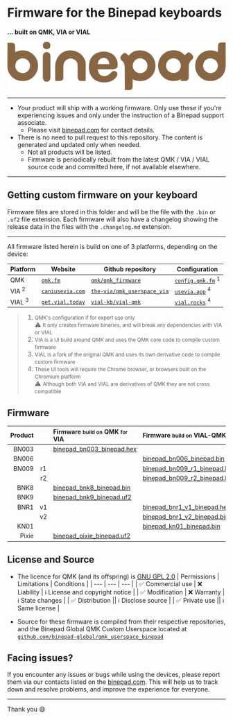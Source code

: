 # Firmware for the Binepad keyboards
**&hellip; built on QMK, VIA or VIAL**

![](assets/img/binepad_logo.svg)

---

- Your product will ship with a working firmware.  Only use these if you're experiencing issues and only under the instruction of a Binepad support associate.
    - Please visit [binepad.com](https://binepad.com) for contact details.
- There is no need to pull request to this repository. The content is generated and updated only when needed.
    - Not all products will be listed.
    - Firmware is periodically rebuilt from the latest QMK / VIA / VIAL source code and committed here, if not available elsewhere.

---

## Getting custom firmware on your keyboard

Firmware files are stored in this folder and will be the file with the `.bin` or `.uf2` file extension.  Each firmware will also have a changelog showing the release data in the files with the `.changelog.md` extension.

---

All firmware listed herein is build on one of 3 platforms, depending on the device:

| Platform | Website | Github repository | Configuration |
| --- | --- | --- | --- |
| QMK | [`qmk.fm`](https://qmk.fm/) | [`qmk/qmk_firmware`](https://github.com/qmk/qmk_firmware) | [`config.qmk.fm`](https://config.qmk.fm/#/binepad/bnr1/v1/LAYOUT_ortho_1x1)&nbsp;<sup>1</sup>
| VIA&nbsp;<sup>2</sup> | [`caniusevia.com`](https://www.caniusevia.com/) | [`the-via/qmk_userspace_via`](https://github.com/the-via/qmk_userspace_via) | [`usevia.app`](https://usevia.app)&nbsp;<sup>4</sup> |
| VIAL&nbsp;<sup>3</sup> | [`get.vial.today`](https://get.vial.today) | [`vial-kb/vial-qmk`](https://github.com/vial-kb/vial-qmk) | [`vial.rocks`](https://vial.rocks)&nbsp;<sup>4</sup> |

> 1. <small>QMK's configuration if for expert use only</small>
>    <br> :warning: <small>It only creates firmware binaries, and will break any dependencies with VIA or VIAL</small>
> 2. <small>VIA is a UI build around QMK and uses the QMK core code to compile custom firmware</small>
> 3. <small>VIAL is a fork of the original QMK and uses its own derivative code to compile custom firmware</small>
> 4. <small>These UI tools will require the Chrome browser, or browsers built on the Chromium platform</small>
>    <br> :warning: <small>Although both VIA and VIAL are derivatives of QMK they are not cross compatible</small>

## Firmware

| Product || Firmware <small>build on</small> QMK <small>for</small> VIA | Firmware <small>build on</small> VIAL-QMK | Change Log | 
| --:|:--:|:-- |:-- |:---:|
| BN003 || [binepad_bn003_binepad.hex](binepad_bn003_binepad.hex) || [binepad_bn003_binepad.md](binepad_bn003_binepad.md) |
| BN006 ||| [binepad_bn006_binepad.bin](binepad_bn006_binepad.bin) | [binepad_bn006_binepad.md](binepad_bn006_binepad.md) |
| BN009 | r1 || [binepad_bn009_r1_binepad.hex](binepad_bn009_r1_binepad.hex) | [binepad_bn009_binepad.md](binepad_bn009_binepad.md) |
|| r2 || [binepad_bn009_r2_binepad.bin](binepad_bn009_r2_binepad.bin) ||
| BNK8 || [binepad_bnk8_binepad.bin](binepad_bnk8_binepad.bin) || [binepad_bnk8_binepad.md](binepad_bnk8_binepad.md) |
| BNK9 || [binepad_bnk9_binepad.uf2](binepad_bnk9_binepad.uf2) || [binepad_bnk9_binepad.md](binepad_bnk9_binepad.md) |
| BNR1 | v1 || [binepad_bnr1_v1_binepad.hex](binepad_bnr1_v1_binepad.hex) | [binepad_bnr1_binepad.md](binepad_bnr1_binepad.md)
|| v2 || [binepad_bnr1_v2_binepad.bin](binepad_bnr1_v2_binepad.bin) ||
| KN01 ||| [binepad_kn01_binepad.bin](binepad_kn01_binepad.bin) | [binepad_kn01_binepad.md](binepad_kn01_binepad.md) |
| Pixie || [binepad_pixie_binepad.uf2](binepad_pixie_binepad.uf2)|| [binepad_pixie_binepad.md](binepad_pixie_binepad.md) |


## License and Source

- The licence for QMK (and its offspring) is [GNU GPL 2.0](./LICENSE.md)
    | Permissions | Limitations | Conditions |
    | --- | --- | --- |
    | :white_check_mark: Commercial use | :x: Liability | :information_source: License and copyright notice |
    | :white_check_mark: Modification | :x: Warranty | :information_source: State changes |
    | :white_check_mark: Distribution || :information_source: Disclose source |
    | :white_check_mark: Private use || :information_source: Same license |

- Source for these firmware is compiled from their respective repositories, and the Binepad Global QMK Custom Userspace located at [`github.com/binepad-global/qmk_userspace_binepad`](https://github.com/binepad-global/qmk_userspace_binepad)

## Facing issues?

If you encounter any issues or bugs while using the devices, please report them via our contacts listed on the [binepad.com](https://binepad.com). This will help us to track down and resolve problems, and improve the experience for everyone.

---

Thank you :smile:
